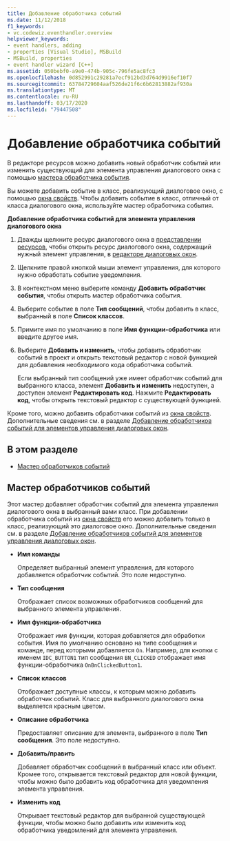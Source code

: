 ```yaml
---
title: Добавление обработчика событий
ms.date: 11/12/2018
f1_keywords:
- vc.codewiz.eventhandler.overview
helpviewer_keywords:
- event handlers, adding
- properties [Visual Studio], MSBuild
- MSBuild, properties
- event handler wizard [C++]
ms.assetid: 050bebf0-a9e0-474b-905c-796fe5ac8fc3
ms.openlocfilehash: 0d852991c29281a7ecf912bd3d764d9916ef10f7
ms.sourcegitcommit: 63784729604aaf526de21f6c6b62813882af930a
ms.translationtype: MT
ms.contentlocale: ru-RU
ms.lasthandoff: 03/17/2020
ms.locfileid: "79447508"
---
```

# <a name="add-an-event-handler"></a>Добавление обработчика событий

В редакторе ресурсов можно добавить новый обработчик событий или изменить существующий для элемента управления диалогового окна с помощью [мастера обработчика события](#event-handler-wizard).

Вы можете добавить событие в класс, реализующий диалоговое окно, с помощью [окна свойств](/visualstudio/ide/reference/properties-window). Чтобы добавить событие в класс, отличный от класса диалогового окна, используйте мастер обработчика события.

**Добавление обработчика событий для элемента управления диалогового окна**

1. Дважды щелкните ресурс диалогового окна в [представлении ресурсов](../windows/how-to-create-a-resource-script-file.md#create-resources), чтобы открыть ресурс диалогового окна, содержащий нужный элемент управления, в [редакторе диалоговых окон](../windows/dialog-editor.md).

1. Щелкните правой кнопкой мыши элемент управления, для которого нужно обработать событие уведомления.

1. В контекстном меню выберите команду **Добавить обработчик события**, чтобы открыть мастер обработчика события.

1. Выберите событие в поле **Тип сообщений**, чтобы добавить в класс, выбранный в поле **Список классов**.

1. Примите имя по умолчанию в поле **Имя функции-обработчика** или введите другое имя.

1. Выберите **Добавить и изменить**, чтобы добавить обработчик событий в проект и открыть текстовый редактор с новой функцией для добавления необходимого кода обработчика событий.

   Если выбранный тип сообщений уже имеет обработчик событий для выбранного класса, элемент **Добавить и изменить** недоступен, а доступен элемент **Редактировать код**. Нажмите **Редактировать код**, чтобы открыть текстовый редактор с существующей функцией.

Кроме того, можно добавить обработчики событий из [окна свойств](/visualstudio/ide/reference/properties-window). Дополнительные сведения см. в разделе [Добавление обработчиков событий для элементов управления диалоговых окон](../windows/adding-event-handlers-for-dialog-box-controls.md).

## <a name="in-this-section"></a>В этом разделе

- [Мастер обработчиков событий](#event-handler-wizard)

## <a name="event-handler-wizard"></a>Мастер обработчиков событий

Этот мастер добавляет обработчик событий для элемента управления диалогового окна в выбранный вами класс. При добавлении обработчика событий из [окна свойств](/visualstudio/ide/reference/properties-window) его можно добавить только в класс, реализующий это диалоговое окно. Дополнительные сведения см. в разделе [Добавление обработчиков событий для элементов управления диалоговых окон](../windows/adding-event-handlers-for-dialog-box-controls.md).

- **Имя команды**

  Определяет выбранный элемент управления, для которого добавляется обработчик событий. Это поле недоступно.

- **Тип сообщения**

  Отображает список возможных обработчиков сообщений для выбранного элемента управления.

- **Имя функции-обработчика**

  Отображает имя функции, которая добавляется для обработки события. Имя по умолчанию основано на типе сообщения и команде, перед которыми добавляется `On`. Например, для кнопки с именем `IDC_BUTTON1` тип сообщения `BN_CLICKED` отображает имя функции-обработчика `OnBnClickedButton1`.

- **Список классов**

  Отображает доступные классы, к которым можно добавить обработчик событий. Класс для выбранного диалогового окна выделяется красным цветом.

- **Описание обработчика**

  Предоставляет описание для элемента, выбранного в поле **Тип сообщения**. Это поле недоступно.

- **Добавить/править**

  Добавляет обработчик сообщений в выбранный класс или объект. Кромее того, открывается текстовый редактор для новой функции, чтобы можно было добавить код обработчика для уведомления элемента управления.

- **Изменить код**

  Открывает текстовый редактор для выбранной существующей функции, чтобы можно было добавить или изменить код обработчика уведомлений для элемента управления.
